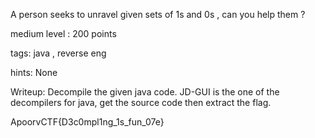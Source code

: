 A person seeks to unravel given sets of 1s and 0s , can you help them ? 

medium level : 200 points

tags: java , reverse eng

hints: None

Writeup:
Decompile the given java code. JD-GUI is the one of the decompilers for java, get the source code then extract the flag.

ApoorvCTF{D3c0mpl1ng_1s_fun_07e}